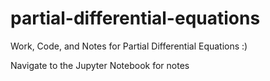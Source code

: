 # partial-differential-equations
Work, Code, and Notes for Partial Differential Equations :)

Navigate to the Jupyter Notebook for notes
